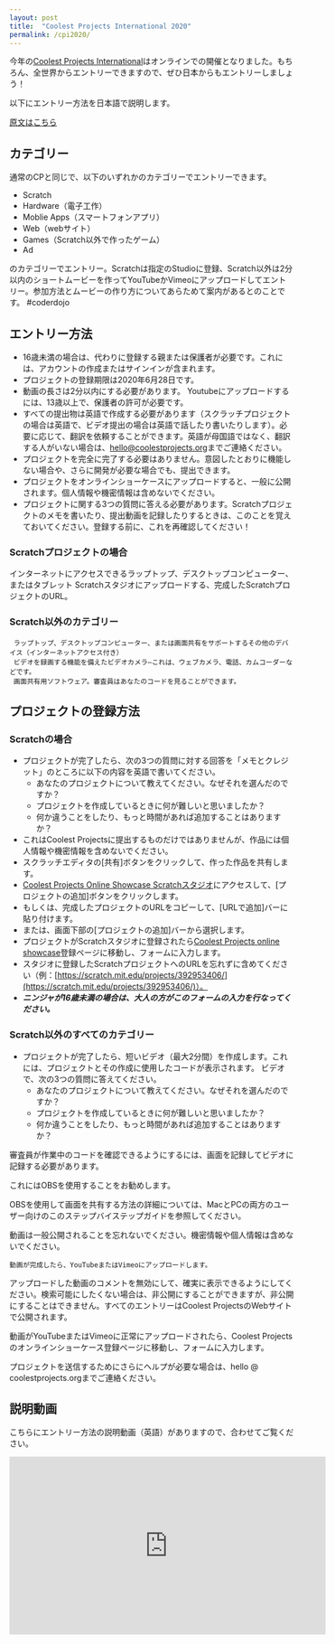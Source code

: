 ```yaml
---
layout: post
title:  "Coolest Projects International 2020"
permalink: /cpi2020/
---
```

今年の[Coolest Projects International](https://coolestprojects.org/)はオンラインでの開催となりました。もちろん、全世界からエントリーできますので、ぜひ日本からもエントリーしましょう！

以下にエントリー方法を日本語で説明します。

[原文はこちら](https://coolestprojects.org/how-to-enter-coolest-projects-online/)

## カテゴリー
通常のCPと同じで、以下のいずれかのカテゴリーでエントリーできます。

- Scratch
- Hardware（電子工作）
- Moblie Apps（スマートフォンアプリ）
- Web（webサイト）
- Games（Scratch以外で作ったゲーム）
- Ad


のカテゴリーでエントリー。Scratchは指定のStudioに登録、Scratch以外は2分以内のショートムービーを作ってYouTubeかVimeoにアップロードしてエントリー。参加方法とムービーの作り方についてあらためて案内があるとのことです。 #coderdojo


## エントリー方法

- 16歳未満の場合は、代わりに登録する親または保護者が必要です。これには、アカウントの作成またはサインインが含まれます。
- プロジェクトの登録期限は2020年6月28日です。
- 動画の長さは2分以内にする必要があります。 Youtubeにアップロードするには、13歳以上で、保護者の許可が必要です。
- すべての提出物は英語で作成する必要があります（スクラッチプロジェクトの場合は英語で、ビデオ提出の場合は英語で話したり書いたりします）。必要に応じて、翻訳を依頼することができます。英語が母国語ではなく、翻訳する人がいない場合は、[hello@coolestprojects.org](mailto:hello@coolestprojects.org)までご連絡ください。
- プロジェクトを完全に完了する必要はありません。意図したとおりに機能しない場合や、さらに開発が必要な場合でも、提出できます。
- プロジェクトをオンラインショーケースにアップロードすると、一般に公開されます。個人情報や機密情報は含めないでください。
- プロジェクトに関する3つの質問に答える必要があります。Scratchプロジェクトのメモを書いたり、提出動画を記録したりするときは、このことを覚えておいてください。登録する前に、これを再確認してください！


### Scratchプロジェクトの場合
インターネットにアクセスできるラップトップ、デスクトップコンピューター、またはタブレット
Scratchスタジオにアップロードする、完成したScratchプロジェクトのURL。

### Scratch以外のカテゴリー

     ラップトップ、デスクトップコンピューター、または画面共有をサポートするその他のデバイス（インターネットアクセス付き）
     ビデオを録画する機能を備えたビデオカメラ—これは、ウェブカメラ、電話、カムコーダーなどです。
     画面共有用ソフトウェア。審査員はあなたのコードを見ることができます。


## プロジェクトの登録方法

### Scratchの場合
- プロジェクトが完了したら、次の3つの質問に対する回答を「メモとクレジット」のところに以下の内容を英語で書いてください。
	- あなたのプロジェクトについて教えてください。なぜそれを選んだのですか？
	- プロジェクトを作成しているときに何が難しいと思いましたか？
	- 何か違うことをしたり、もっと時間があれば追加することはありますか？
- これはCoolest Projectsに提出するものだけではありませんが、作品には個人情報や機密情報を含めないでください。
- スクラッチエディタの[共有]ボタンをクリックして、作った作品を共有します。
- [Coolest Projects Online Showcase Scratchスタジオ](https://scratch.mit.edu/studios/26214489/)にアクセスして、[プロジェクトの追加]ボタンをクリックします。
- もしくは、完成したプロジェクトのURLをコピーして、[URLで追加]バーに貼り付けます。
- または、画面下部の[プロジェクトの追加]バーから選択します。
- プロジェクトがScratchスタジオに登録されたら[Coolest Projects online showcase](http://rpf.io/cp-register)登録ページに移動し、フォームに入力します。
- スタジオに登録したScratchプロジェクトへのURLを忘れずに含めてください（例：[https://scratch.mit.edu/projects/392953406/](https://scratch.mit.edu/projects/392953406/)）。
- ___ニンジャが16歳未満の場合は、大人の方がこのフォームの入力を行なってください。___

### Scratch以外のすべてのカテゴリー

- プロジェクトが完了したら、短いビデオ（最大2分間）を作成します。これには、プロジェクトとその作成に使用したコードが表示されます。  ビデオで、次の3つの質問に答えてください。
	- あなたのプロジェクトについて教えてください。なぜそれを選んだのですか？
	- プロジェクトを作成しているときに何が難しいと思いましたか？
	- 何か違うことをしたり、もっと時間があれば追加することはありますか？

審査員が作業中のコードを確認できるようにするには、画面を記録してビデオに記録する必要があります。

これにはOBSを使用することをお勧めします。

OBSを使用して画面を共有する方法の詳細については、MacとPCの両方のユーザー向けのこのステップバイステップガイドを参照してください。

動画は一般公開されることを忘れないでください。機密情報や個人情報は含めないでください。

    動画が完成したら、YouTubeまたはVimeoにアップロードします。

アップロードした動画のコメントを無効にして、確実に表示できるようにしてください。検索可能にしたくない場合は、非公開にすることができますが、非公開にすることはできません。すべてのエントリーはCoolest ProjectsのWebサイトで公開されます。

動画がYouTubeまたはVimeoに正常にアップロードされたら、Coolest Projectsのオンラインショーケース登録ページに移動し、フォームに入力します。

プロジェクトを送信するためにさらにヘルプが必要な場合は、hello @ coolestprojects.orgまでご連絡ください。



## 説明動画
こちらにエントリー方法の説明動画（英語）がありますので、合わせてご覧ください。

<iframe width="560" height="315" src="https://www.youtube.com/embed/rdwKB2jQE80" frameborder="0" allow="accelerometer; autoplay; encrypted-media; gyroscope; picture-in-picture" allowfullscreen></iframe>
